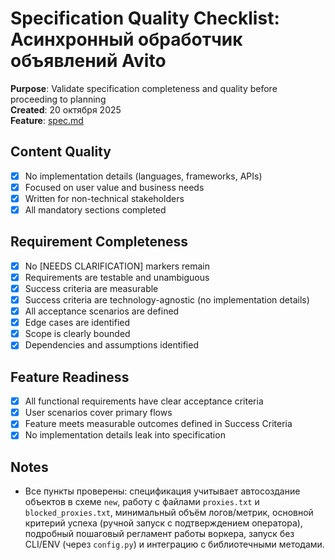 # Specification Quality Checklist: Асинхронный обработчик объявлений Avito

**Purpose**: Validate specification completeness and quality before proceeding to planning  
**Created**: 20 октября 2025  
**Feature**: [spec.md](../spec.md)

## Content Quality

- [x] No implementation details (languages, frameworks, APIs)
- [x] Focused on user value and business needs
- [x] Written for non-technical stakeholders
- [x] All mandatory sections completed

## Requirement Completeness

- [x] No [NEEDS CLARIFICATION] markers remain
- [x] Requirements are testable and unambiguous
- [x] Success criteria are measurable
- [x] Success criteria are technology-agnostic (no implementation details)
- [x] All acceptance scenarios are defined
- [x] Edge cases are identified
- [x] Scope is clearly bounded
- [x] Dependencies and assumptions identified

## Feature Readiness

- [x] All functional requirements have clear acceptance criteria
- [x] User scenarios cover primary flows
- [x] Feature meets measurable outcomes defined in Success Criteria
- [x] No implementation details leak into specification

## Notes

- Все пункты проверены: спецификация учитывает автосоздание объектов в схеме `new`, работу с файлами `proxies.txt` и `blocked_proxies.txt`, минимальный объём логов/метрик, основной критерий успеха (ручной запуск с подтверждением оператора), подробный пошаговый регламент работы воркера, запуск без CLI/ENV (через `config.py`) и интеграцию с библиотечными методами.
